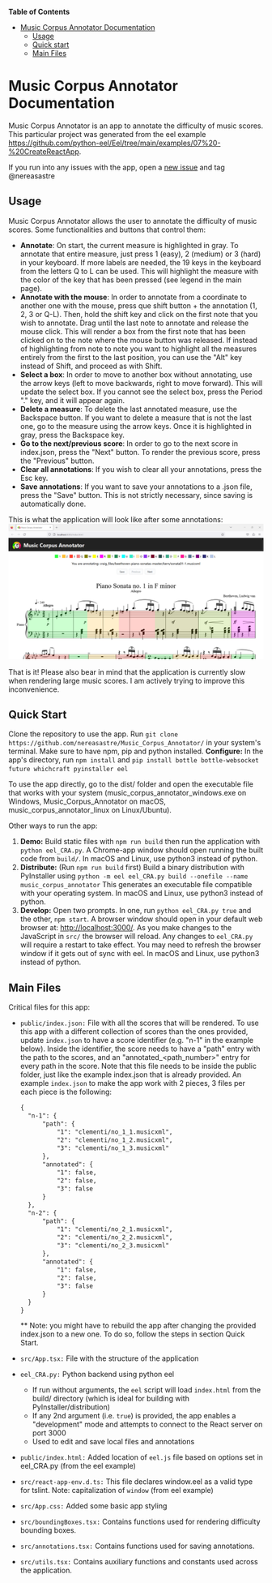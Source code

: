 **Table of Contents**

<!-- TOC -->

- [Music Corpus Annotator Documentation](#music-corpus-annotator-documentation)
    - [Usage](#usage)
    - [Quick start](#quick-start)
    - [Main Files](#main-files)

<!-- /TOC -->

# Music Corpus Annotator Documentation

Music Corpus Annotator is an app to annotate the difficulty of music scores. This particular project was generated from 
the eel example https://github.com/python-eel/Eel/tree/main/examples/07%20-%20CreateReactApp.

If you run into any issues with the app, open a [new issue](https://github.com/nereasastre/Music_Corpus_Annotator/issues) and tag @nereasastre

## Usage
Music Corpus Annotator allows the user to annotate the difficulty of music scores. Some functionalities and buttons that control them:
- **Annotate**: On start, the current measure is highlighted in gray. To annotate that entire measure, just press 1 (easy), 2 (medium) or 3 (hard) 
in your keyboard. If more labels are needed, the 19 keys in the keyboard from the letters Q to L can be used. 
  This will highlight the measure with the color of the key that has been pressed (see legend in the main page).
- **Annotate with the mouse**: In order to annotate from a coordinate to another one with the mouse, press que shift button + the annotation (1, 2, 3 or Q-L). 
  Then, hold the shift key and click on the first note that you wish to annotate. Drag until the last note to annotate and release the mouse click. This will render a box from the 
  first note that has been clicked on to the note where the mouse button was released. If instead of highlighting from note to note you want to highlight
  all the measures entirely from the first to the last position, you can use the "Alt" key instead of Shift, and proceed as with Shift.
- **Select a box**: In order to move to another box without annotating, use the arrow keys (left to move backwards, right
  to move forward). This will update the select box. If you cannot see the select box, press the Period "." key, and it will appear again.
- **Delete a measure**: To delete the last annotated measure, use the Backspace button. If you want to delete a measure 
  that is not the last one, go to the measure using the arrow keys. Once it is highlighted in gray, press the Backspace key.
- **Go to the next/previous score**: In order to go to the next score in index.json, press the "Next" button. To render the previous score,
press the "Previous" button.
- **Clear all annotations**: If you wish to clear all your annotations, press the Esc key.  
- **Save annotations**: If you want to save your annotations to a .json file, press the "Save" button. This is not strictly necessary, since
saving is automatically done.

This is what the application will look like after some annotations:
![Demo.png](Demo.png)

That is it! Please also bear in mind that the application is currently slow when rendering large music scores. I am actively trying to improve this inconvenience.


## Quick Start
Clone the repository to use the app. Run `git clone https://github.com/nereasastre/Music_Corpus_Annotator/` in your system's terminal.
Make sure to have npm, pip and python installed.
**Configure:** In the app's directory, run `npm install` and `pip install bottle bottle-websocket future whichcraft pyinstaller eel`

To use the app directly, go to the dist/ folder and open the executable file that works with your system 
(music_corpus_annotator_windows.exe on Windows, Music_Corpus_Annotator on macOS, music_corpus_annotator_linux on Linux/Ubuntu).

Other ways to run the app:
1. **Demo:** Build static files with `npm run build` then run the application with `python eel_CRA.py`. A Chrome-app window should open running the built code from `build/`. In macOS and Linux, use python3 instead of python.
2. **Distribute:** (Run `npm run build` first) Build a binary distribution with PyInstaller using `python -m eel eel_CRA.py build --onefile --name music_corpus_annotator` 
   This generates an executable file compatible with your operating system. In macOS and Linux, use python3 instead of python.
3. **Develop:** Open two prompts. In one, run  `python eel_CRA.py true` and the other, `npm start`. A browser window should open in your default web browser at: [http://localhost:3000/](http://localhost:3000/). As you make changes to the JavaScript in `src/` the browser will reload. Any changes to `eel_CRA.py` will require a restart to take effect. You may need to refresh the browser window if it gets out of sync with eel.
In macOS and Linux, use python3 instead of python.

## Main Files

Critical files for this app:

- `public/index.json:` File with all the scores that will be rendered. To use this app with a different 
  collection of scores than the ones provided, update `index.json` to have a score identifier (e.g. "n-1" in the example below). Inside the identifier, the score needs to have a "path" entry with the path to the scores, 
  and an "annotated_<path_number>" entry for every path in the score. Note that this file needs to be inside the public folder, just like the example index.json that is already provided. An example `index.json` to make the app work 
  with 2 pieces, 3 files per each piece is the following:
  ```
  {
    "n-1": {
        "path": {
            "1": "clementi/no_1_1.musicxml",
            "2": "clementi/no_1_2.musicxml",
            "3": "clementi/no_1_3.musicxml"
        },
        "annotated": {
            "1": false,
            "2": false,
            "3": false
        }
    },
    "n-2": {
        "path": {
            "1": "clementi/no_2_1.musicxml",
            "2": "clementi/no_2_2.musicxml",
            "3": "clementi/no_2_3.musicxml"
        },
        "annotated": {
            "1": false,
            "2": false,
            "3": false
        }
    }
  }
  ```
  ** Note: you might have to rebuild the app after changing the provided index.json to a new one. To do so, follow the steps in section Quick Start.
  

- `src/App.tsx:` File with the structure of the application
- `eel_CRA.py:` Python backend using python eel
  - If run without arguments, the `eel` script will load `index.html` from the build/ directory (which is ideal for building with PyInstaller/distribution)
  - If any 2nd argument (i.e. `true`) is provided, the app enables a "development" mode and attempts to connect to the React server on port 3000
  - Used to edit and save local files and annotations
- `public/index.html:` Added location of `eel.js` file based on options set in eel_CRA.py  (from the eel example)
- `src/react-app-env.d.ts:` This file declares window.eel as a valid type for tslint. Note: capitalization of `window`
  (from eel example)
- `src/App.css:` Added some basic app styling
- `src/boundingBoxes.tsx:` Contains functions used for rendering difficulty bounding boxes.
- `src/annotations.tsx:` Contains functions used for saving annotations.
- `src/utils.tsx:` Contains auxiliary functions and constants used across the application.






